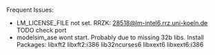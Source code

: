 Frequent Issues:
-   LM_LICENSE_FILE not set. RRZK: 28518@lm-intel6.rrz.uni-koeln.de
    TODO check port
-   modelsim_ase wont start. Probably due to missing 32b libs.
    Install Packages: libxft2 libxft2:i386 lib32ncurses6 libxext6 libxext6:i386
